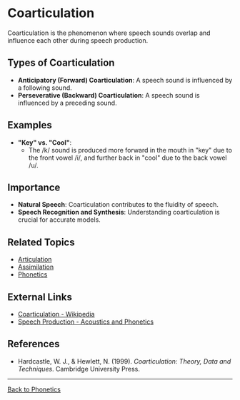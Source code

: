 # Coarticulation

Coarticulation is the phenomenon where speech sounds overlap and influence each other during speech production.

## Types of Coarticulation

- **Anticipatory (Forward) Coarticulation**: A speech sound is influenced by a following sound.
- **Perseverative (Backward) Coarticulation**: A speech sound is influenced by a preceding sound.

## Examples

- **"Key" vs. "Cool"**:
  - The /k/ sound is produced more forward in the mouth in "key" due to the front vowel /i/, and further back in "cool" due to the back vowel /u/.

## Importance

- **Natural Speech**: Coarticulation contributes to the fluidity of speech.
- **Speech Recognition and Synthesis**: Understanding coarticulation is crucial for accurate models.

## Related Topics

- [Articulation](Articulation.md)
- [Assimilation](Assimilation.md)
- [Phonetics](Phonetics.md)

## External Links

- [Coarticulation - Wikipedia](https://en.wikipedia.org/wiki/Coarticulation)
- [Speech Production - Acoustics and Phonetics](http://www.phon.ox.ac.uk/jcoleman/SPA_Phonetics3.pdf)

## References

- Hardcastle, W. J., & Hewlett, N. (1999). *Coarticulation: Theory, Data and Techniques*. Cambridge University Press.

---

[Back to Phonetics](README.md)
